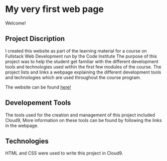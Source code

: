 # My very first web page

Welcome!

## Project Discription
I created this website as part of the learning material for a course on Fullstack Web Development run by the Code Institute
The purpose of this project was to help the student get familiar with the different development tools and technologies used within the first few modules of the course. 
The project lists and links a webpage explaining the different development tools and technologies which are used throughout the course program.

The website can be found [here!](https://davidtmiller2010.github.io/my-first-website/index.html)

## Developement Tools
The tools used for the creation and management of this project included Cloud9,
More information on these tools can be found by following the links in the webpage.

## Technologies
HTML and CSS were used to write this project in Cloud9. 